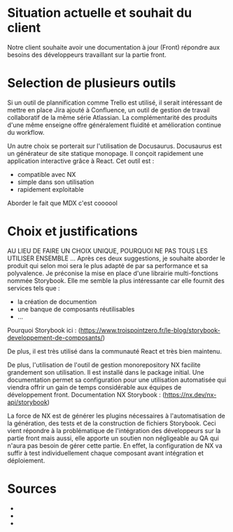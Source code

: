 # Situation actuelle et souhait du client

Notre client souhaite avoir une documentation à jour (Front) répondre aux besoins des développeurs travaillant sur la partie front.

# Selection de plusieurs outils

Si un outil de plannification comme Trello est utilisé, il serait intéressant de mettre en place Jira ajouté à Confluence, un outil de gestion de travail collaboratif de la même série Atlassian.
La complémentarité des produits d'une même enseigne offre généralement fluidité et amélioration continue du workflow.

Un autre choix se porterait sur l'utilisation de Docusaurus. 
Docusaurus est un générateur de site statique monopage. Il conçoit rapidement une application interactive grâce à React. Cet outil est :
- compatible avec NX
- simple dans son utilisation
- rapidement exploitable

Aborder le fait que MDX c'est coooool

 # Choix et justifications

AU LIEU DE FAIRE UN CHOIX UNIQUE, POURQUOI NE PAS TOUS LES UTILISER ENSEMBLE ...
Après ces deux suggestions, je souhaite aborder le produit qui selon moi sera le plus adapté de par sa performance et sa polyvalence.
Je préconise la mise en place d'une librairie multi-fonctions nommée Storybook. Elle me semble la plus intéressante car elle fournit des services tels que :
- la création de documention
- une banque de composants réutilisables
- ...
  
Pourquoi Storybook ici : (https://www.troispointzero.fr/le-blog/storybook-developpement-de-composants/)

De plus, il est très utilisé dans la communauté React et très bien maintenu.

De plus, l'utilisation de l'outil de gestion monorepository NX facilite grandement son utilisation.
Il est installé dans le package initial. Une documentation permet sa configuration pour une utilisation automatisée qui viendra offrir un gain de temps considérable aux équipes de développement front.
Documentation NX Storybook : (https://nx.dev/nx-api/storybook)

La force de NX est de générer les plugins nécessaires à l'automatisation de la génération, des tests et de la construction de fichiers Storybook.
Ceci vient répondre à la problématique de l'intégration des développeurs sur la partie front mais aussi, elle apporte un soutien non négligeable au QA qui n'aura pas besoin de gérer cette partie. 
En effet, la configuration de NX va suffir à test individuellement chaque composant avant intégration et déploiement.

# Sources
-
-
-
